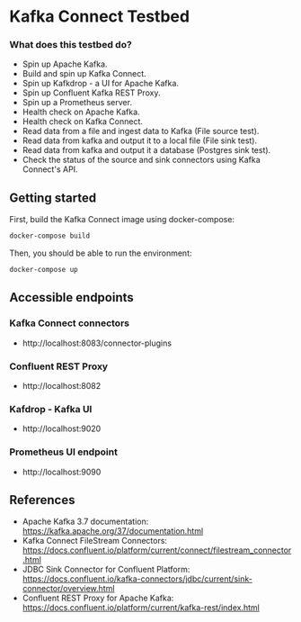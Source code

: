 # Kafka Connect Testbed

### What does this testbed do?

- Spin up Apache Kafka.
- Build and spin up Kafka Connect.
- Spin up Kafkdrop - a UI for Apache Kafka.
- Spin up Confluent Kafka REST Proxy.
- Spin up a Prometheus server.
- Health check on Apache Kafka.
- Health check on Kafka Connect.
- Read data from a file and ingest data to Kafka (File source test).
- Read data from kafka and output it to a local file (File sink test).
- Read data from kafka and output it a database (Postgres sink test).
- Check the status of the source and sink connectors using Kafka Connect's API.

## Getting started
First, build the Kafka Connect image using docker-compose:

```bash
docker-compose build
```

Then, you should be able to run the environment:
```bash
docker-compose up
```

## Accessible endpoints
### Kafka Connect connectors
- http://localhost:8083/connector-plugins<br>

### Confluent REST Proxy
- http://localhost:8082<br>

### Kafdrop - Kafka UI
- http://localhost:9020<br>

### Prometheus UI endpoint
- http://localhost:9090<br>


## References
- Apache Kafka 3.7 documentation: https://kafka.apache.org/37/documentation.html
- Kafka Connect FileStream Connectors: https://docs.confluent.io/platform/current/connect/filestream_connector.html
- JDBC Sink Connector for Confluent Platform: https://docs.confluent.io/kafka-connectors/jdbc/current/sink-connector/overview.html
- Confluent REST Proxy for Apache Kafka: https://docs.confluent.io/platform/current/kafka-rest/index.html

